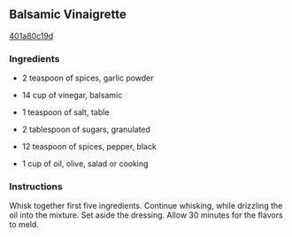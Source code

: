 ## Balsamic Vinaigrette

[401a80c19d](http://www.food.com/recipe/balsamic-vinaigrette-240695)

### Ingredients

 - 2 teaspoon of spices, garlic powder

 - 14 cup of vinegar, balsamic

 - 1 teaspoon of salt, table

 - 2 tablespoon of sugars, granulated

 - 12 teaspoon of spices, pepper, black

 - 1 cup of oil, olive, salad or cooking

### Instructions

Whisk together first five ingredients. Continue whisking, while drizzling the oil into the mixture. Set aside the dressing. Allow 30 minutes for the flavors to meld.